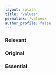 ```yaml
---
layout: splash
title: "Values"
permalink: /values/
author_profile: false
---
```


### Relevant

### Original

### Essential



